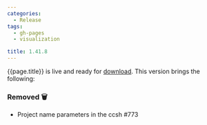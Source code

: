 ```yaml
---
categories:
  - Release
tags:
  - gh-pages
  - visualization

title: 1.41.8
---
```


{{page.title}} is live and ready for [download](https://github.com/MaibornWolff/codecharta/releases/tag/{{page.title}}). This version brings the following:

### Removed 🗑

- Project name parameters in the ccsh #773
